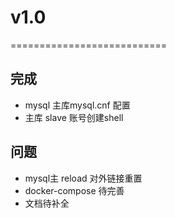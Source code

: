 # v1.0
===========================
## 完成
* mysql 主库mysql.cnf 配置
* 主库 slave 账号创建shell
## 问题
* mysql主 reload 对外链接重置
* docker-compose 待完善
* 文档待补全